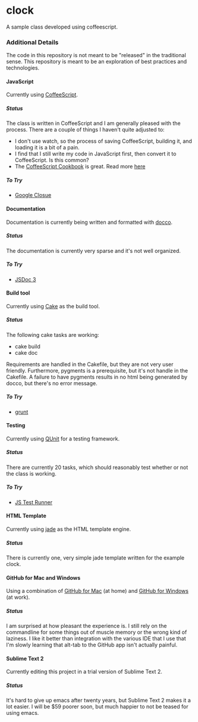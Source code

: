 clock
=====

A sample class developed using coffeescript.

### Additional Details

The code in this repository is not meant to be "released" in the traditional sense.  This repository is meant to be an exploration of best practices and technologies.

#### JavaScript

Currently using [CoffeeScript](http://coffeescript.org/).

##### Status

The class is written in CoffeeScript and I am generally pleased with the process.  There are a couple of things I haven't quite adjusted to:

 * I don't use watch, so the process of saving CoffeeScript, building it, and loading it is a bit of a pain.
 * I find that I still write my code in JavaScript first, then convert it to CoffeeScript.  Is this common?
 * The [CoffeeScript Cookbook](http://coffeescriptcookbook.com/) is great.  Read more [here](https://github.com/coffeescript-cookbook/coffeescript-cookbook.github.com)

##### To Try

 * [Google Closue](https://developers.google.com/closure/)

#### Documentation

Documentation is currently being written and formatted with [docco](https://github.com/jashkenas/docco).

##### Status

The documentation is currently very sparse and it's not well organized.

##### To Try

 * [JSDoc 3](http://usejsdoc.org/)

#### Build tool

Currently using [Cake](http://coffeescript.org/#cake) as the build tool.

##### Status

The following cake tasks are working:

 * cake build
 * cake doc

 Requirements are handled in the Cakefile, but they are not very user friendly.  Furthermore, pygments is a
 prerequisite, but it's not handle in the Cakefile.  A failure to have pygments results in no html being generated by docco, but there's no error message.

##### To Try

 * [grunt](http://gruntjs.com/)

#### Testing

Currently using [QUnit](http://qunitjs.com/) for a testing framework.

##### Status

There are currently 20 tasks, which should reasonably test whether or not the class is working.

##### To Try

 * [JS Test Runner](http://js-testrunner.codehaus.org/)

#### HTML Template

Currently using [jade](http://jade-lang.com/) as the HTML template engine.

##### Status

There is currently one, very simple jade template written for the example clock.

#### GitHub for Mac and Windows

Using a combination of [GitHub for Mac](http://mac.github.com/) (at home) and [GitHub for Windows](http://windows.github.com/) (at work).

##### Status

I am surprised at how pleasant the experience is.  I still rely on the commandline for some things out of muscle memory or the wrong kind of laziness.  I like it better than integration with the various IDE that I use that I'm slowly learning that alt-tab to the GitHub app isn't actually painful.

#### Sublime Text 2

Currently editing this project in a trial version of Sublime Text 2.

##### Status

It's hard to give up emacs after twenty years, but Sublime Text 2 makes it a lot easier.  I will be $59 poorer soon, but much happier to not be teased for using emacs.